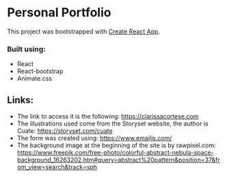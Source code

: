 # Personal Portfolio

This project was bootstrapped with [Create React App](https://github.com/facebook/create-react-app).

### Built using:

- React
- React-bootstrap
- Animate.css

## Links:

+ The link to access it is the following: https://clarissacortese.com
+ The illustrations used come from the Storyset website, the author is Cuate: https://storyset.com/cuate
+ The form was created using: https://www.emailjs.com/
+ The background image at the beginning of the site is by rawpixel.com: https://www.freepik.com/free-photo/colorful-abstract-nebula-space-background_16263202.htm#query=abstract%20pattern&position=37&from_view=search&track=sph
